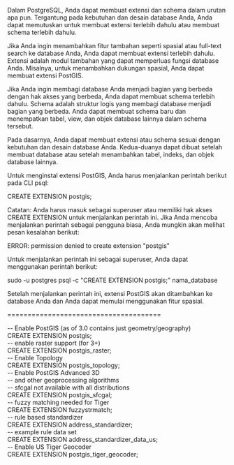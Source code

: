 Dalam PostgreSQL, Anda dapat membuat extensi dan schema dalam urutan apa pun. Tergantung pada kebutuhan dan desain database Anda, Anda dapat memutuskan untuk membuat extensi terlebih dahulu atau membuat schema terlebih dahulu.

Jika Anda ingin menambahkan fitur tambahan seperti spasial atau full-text search ke database Anda, Anda dapat membuat extensi terlebih dahulu. Extensi adalah modul tambahan yang dapat memperluas fungsi database Anda. Misalnya, untuk menambahkan dukungan spasial, Anda dapat membuat extensi PostGIS.

Jika Anda ingin membagi database Anda menjadi bagian yang berbeda dengan hak akses yang berbeda, Anda dapat membuat schema terlebih dahulu. Schema adalah struktur logis yang membagi database menjadi bagian yang berbeda. Anda dapat membuat schema baru dan menempatkan tabel, view, dan objek database lainnya dalam schema tersebut.

Pada dasarnya, Anda dapat membuat extensi atau schema sesuai dengan kebutuhan dan desain database Anda. Kedua-duanya dapat dibuat setelah membuat database atau setelah menambahkan tabel, indeks, dan objek database lainnya.

Untuk menginstal extensi PostGIS, Anda harus menjalankan perintah berikut pada CLI psql:

CREATE EXTENSION postgis;

Catatan: Anda harus masuk sebagai superuser atau memiliki hak akses CREATE EXTENSION untuk menjalankan perintah ini. Jika Anda mencoba menjalankan perintah sebagai pengguna biasa, Anda mungkin akan melihat pesan kesalahan berikut:

ERROR: permission denied to create extension "postgis"

Untuk menjalankan perintah ini sebagai superuser, Anda dapat menggunakan perintah berikut:

sudo -u postgres psql -c "CREATE EXTENSION postgis;" nama_database

Setelah menjalankan perintah ini, extensi PostGIS akan ditambahkan ke database Anda dan Anda dapat memulai menggunakan fitur spasial.


======================================

-- Enable PostGIS (as of 3.0 contains just geometry/geography)  
CREATE EXTENSION postgis;  
-- enable raster support (for 3+)  
CREATE EXTENSION postgis_raster;  
-- Enable Topology  
CREATE EXTENSION postgis_topology;  
-- Enable PostGIS Advanced 3D  
-- and other geoprocessing algorithms  
-- sfcgal not available with all distributions  
CREATE EXTENSION postgis_sfcgal;  
-- fuzzy matching needed for Tiger  
CREATE EXTENSION fuzzystrmatch;  
-- rule based standardizer  
CREATE EXTENSION address_standardizer;  
-- example rule data set  
CREATE EXTENSION address_standardizer_data_us;  
-- Enable US Tiger Geocoder  
CREATE EXTENSION postgis_tiger_geocoder;